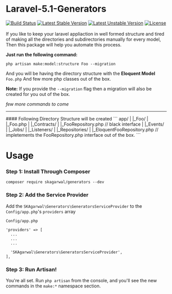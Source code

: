 # Laravel-5.1-Generators
[![Build Status](https://travis-ci.org/SachinAgarwal1337/Laravel-5.1-Generators.svg?branch=develop)](https://travis-ci.org/SachinAgarwal1337/Laravel-5.1-Generators) [![Latest Stable Version](https://poser.pugx.org/skagarwal/generators/v/stable)](https://packagist.org/packages/skagarwal/generators) [![Latest Unstable Version](https://poser.pugx.org/skagarwal/generators/v/unstable)](https://packagist.org/packages/skagarwal/generators) [![License](https://poser.pugx.org/skagarwal/generators/license)](https://packagist.org/packages/skagarwal/generators)
<br><br>If you like to keep your laravel appliaction in well formed structure and tired of making all the directories and subdirectories manually for every model, Then this package will help you automate this process.

**Just run the following command:**
```
php artisan make:model:structure Foo --migration
```
And you will be having the directory structure with the **Eloquent Model** `Foo.php` And few more php classes out of the box.

**Note:** If you provide the `--migration` flag then a migration will also be created for you out of the box.

*few more commands to come*
<hr>
#### Following Directory Structure will be created
```
app/
  |
  |_Foo/
    |
    |_Foo.php
    |
    |_Contracts/
      |
      |_FooRepository.php // black interface
    |
    |_Events/
    |
    |_Jobs/
    |
    |_Listeners/
    |
    |_Repositories/
      |
      |_EloquentFooRepository.php // impletements the FooRepository.php interface out of the box.
```


# Usage

### Step 1: Install Through Composer
```
composer require skagarwal/generators --dev
```

### Step 2: Add the Service Provider
  Add the `SKAgarwal\Generators\GeneratorsServiceProvider` to the `Config/app.php`'s `providers` array
```
Config/app.php

'providers' => [
  ...
  ...
  ...
  
  'SKAgarwal\Generators\GeneratorsServiceProvider',
],
```

### Step 3: Run Artisan!
You're all set. Run `php artisan` from the console, and you'll see the new commands in the `make:*` namespace section.

